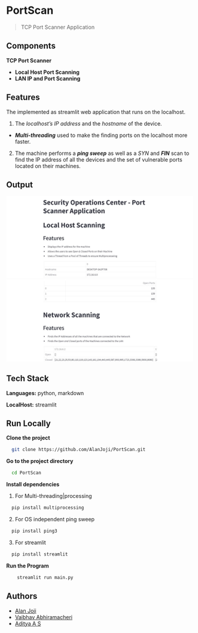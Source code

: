 # PortScan
> TCP Port Scanner Application

## Components
**TCP Port Scanner**
- **Local Host Port Scanning**
- **LAN IP and Port Scanning**

## Features

The implemented as streamlit web application that runs on the localhost.

1. The *localhost’s IP address* and the *hostname* of the device. 
- ***Multi-threading*** used to make the finding ports on the localhost more faster.
2. The machine performs a ***ping sweep*** as well as a *SYN* and ***FIN*** scan to find the IP address of all the devices and the set of vulnerable ports located on their machines.

## Output


<img src="images/localhost.jpeg" width="500" title="LocalHost">
<img src="images/network.jpeg" width="500" title="LAN">


## Tech Stack

**Languages:** python, markdown

**LocalHost:** streamlit


## Run Locally

**Clone the project**

```bash
  git clone https://github.com/AlanJoji/PortScan.git
```

**Go to the project directory**

```bash
  cd PortScan
```

**Install dependencies**

1. For Multi-threading|processing
```bash
  pip install multiprocessing
```

2. For OS independent ping sweep
```bash
  pip install ping3
```

3. For streamlit 
```bash
  pip install streamlit
```

**Run the Program**
```bash
    streamlit run main.py
```


## Authors

- [Alan Joji](https://github.com/AlanJoji)
- [Vaibhav Abhiramacheri](https://github.com/Whybhuv)
- [Aditya A S](https://github.com/ad1tya24)



